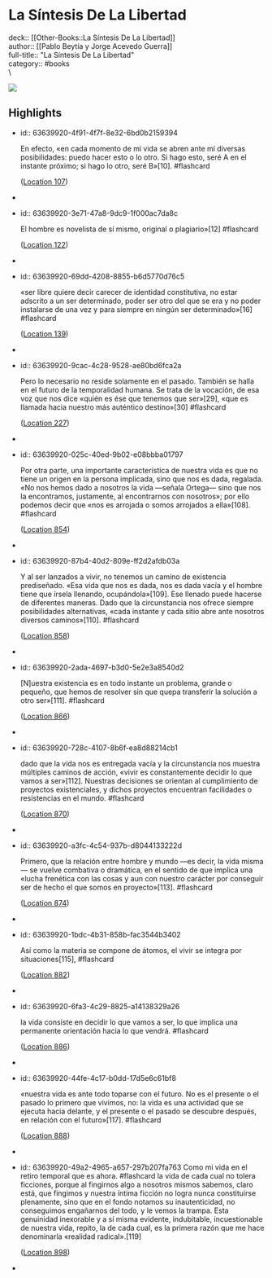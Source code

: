 # La Síntesis De La Libertad

deck:: [[Other-Books::La Síntesis De La Libertad]]\
author:: [[Pablo Beytía y Jorge Acevedo Guerra]]\
full-title:: "La Síntesis De La Libertad"\
category:: #books\
\

![](https://m.media-amazon.com/images/I/916L2784snL._SY160.jpg)
## Highlights
- id:: 63639920-4f91-4f7f-8e32-6bd0b2159394
  
  En efecto, «en cada momento de mi vida se abren ante mí diversas posibilidades: puedo hacer esto o lo otro. Si hago esto, seré A en el instante próximo; si hago lo otro, seré B»[10]. #flashcard 
  
  
    ([Location 107](https://readwise.io/to_kindle?action=open&asin=B078LCJQ3N&location=107))
-
- id:: 63639920-3e71-47a8-9dc9-1f000ac7da8c
  
  El hombre es novelista de sí mismo, original o plagiario»[12] #flashcard 
  
  
    ([Location 122](https://readwise.io/to_kindle?action=open&asin=B078LCJQ3N&location=122))
-
- id:: 63639920-69dd-4208-8855-b6d5770d76c5
  
  «ser libre quiere decir carecer de identidad constitutiva, no estar adscrito a un ser determinado, poder ser otro del que se era y no poder instalarse de una vez y para siempre en ningún ser determinado»[16] #flashcard 
  
  
    ([Location 139](https://readwise.io/to_kindle?action=open&asin=B078LCJQ3N&location=139))
-
- id:: 63639920-9cac-4c28-9528-ae80bd6fca2a
  
  Pero lo necesario no reside solamente en el pasado. También se halla en el futuro de la temporalidad humana. Se trata de la vocación, de esa voz que nos dice «quién es ése que tenemos que ser»[29], «que es llamada hacia nuestro más auténtico destino»[30] #flashcard 
  
  
    ([Location 227](https://readwise.io/to_kindle?action=open&asin=B078LCJQ3N&location=227))
-
- id:: 63639920-025c-40ed-9b02-e08bbba01797
  
  Por otra parte, una importante característica de nuestra vida es que no tiene un origen en la persona implicada, sino que nos es dada, regalada. «No nos hemos dado a nosotros la vida —señala Ortega— sino que nos la encontramos, justamente, al encontrarnos con nosotros»; por ello podemos decir que «nos es arrojada o somos arrojados a ella»[108]. #flashcard 
  
  
    ([Location 854](https://readwise.io/to_kindle?action=open&asin=B078LCJQ3N&location=854))
-
- id:: 63639920-87b4-40d2-809e-ff2d2afdb03a
  
  Y al ser lanzados a vivir, no tenemos un camino de existencia prediseñado. «Esa vida que nos es dada, nos es dada vacía y el hombre tiene que írsela llenando, ocupándola»[109]. Ese llenado puede hacerse de diferentes maneras. Dado que la circunstancia nos ofrece siempre posibilidades alternativas, «cada instante y cada sitio abre ante nosotros diversos caminos»[110]. #flashcard 
  
  
    ([Location 858](https://readwise.io/to_kindle?action=open&asin=B078LCJQ3N&location=858))
-
- id:: 63639920-2ada-4697-b3d0-5e2e3a8540d2
  
  [N]uestra existencia es en todo instante un problema, grande o pequeño, que hemos de resolver sin que quepa transferir la solución a otro ser»[111]. #flashcard 
  
  
    ([Location 866](https://readwise.io/to_kindle?action=open&asin=B078LCJQ3N&location=866))
-
- id:: 63639920-728c-4107-8b6f-ea8d88214cb1
  
  dado que la vida nos es entregada vacía y la circunstancia nos muestra múltiples caminos de acción, «vivir es constantemente decidir lo que vamos a ser»[112]. Nuestras decisiones se orientan al cumplimiento de proyectos existenciales, y dichos proyectos encuentran facilidades o resistencias en el mundo. #flashcard 
  
  
    ([Location 870](https://readwise.io/to_kindle?action=open&asin=B078LCJQ3N&location=870))
-
- id:: 63639920-a3fc-4c54-937b-d8044133222d
  
  Primero, que la relación entre hombre y mundo —es decir, la vida misma— se vuelve combativa o dramática, en el sentido de que implica una «lucha frenética con las cosas y aun con nuestro carácter por conseguir ser de hecho el que somos en proyecto»[113]. #flashcard 
  
  
    ([Location 874](https://readwise.io/to_kindle?action=open&asin=B078LCJQ3N&location=874))
-
- id:: 63639920-1bdc-4b31-858b-fac3544b3402
  
  Así como la materia se compone de átomos, el vivir se integra por situaciones[115], #flashcard 
  
  
    ([Location 882](https://readwise.io/to_kindle?action=open&asin=B078LCJQ3N&location=882))
-
- id:: 63639920-6fa3-4c29-8825-a14138329a26
  
  la vida consiste en decidir lo que vamos a ser, lo que implica una permanente orientación hacia lo que vendrá. #flashcard 
  
  
    ([Location 886](https://readwise.io/to_kindle?action=open&asin=B078LCJQ3N&location=886))
-
- id:: 63639920-44fe-4c17-b0dd-17d5e6c61bf8
  
  «nuestra vida es ante todo toparse con el futuro. No es el presente o el pasado lo primero que vivimos, no: la vida es una actividad que se ejecuta hacia delante, y el presente o el pasado se descubre después, en relación con el futuro»[117]. #flashcard 
  
  
    ([Location 888](https://readwise.io/to_kindle?action=open&asin=B078LCJQ3N&location=888))
-
- id:: 63639920-49a2-4965-a657-297b207fa763
   Como mi vida en el retiro temporal que es ahora. #flashcard 
    la vida de cada cual no tolera ficciones, porque al fingirnos algo a nosotros mismos sabemos, claro está, que fingimos y nuestra íntima ficción no logra nunca constituirse plenamente, sino que en el fondo notamos su inautenticidad, no conseguimos engañarnos del todo, y le vemos la trampa. Esta genuinidad inexorable y a sí misma evidente, indubitable, incuestionable de nuestra vida, repito, la de cada cual, es la primera razón que me hace denominarla «realidad radical».[119]
  
    ([Location 898](https://readwise.io/to_kindle?action=open&asin=B078LCJQ3N&location=898))
-